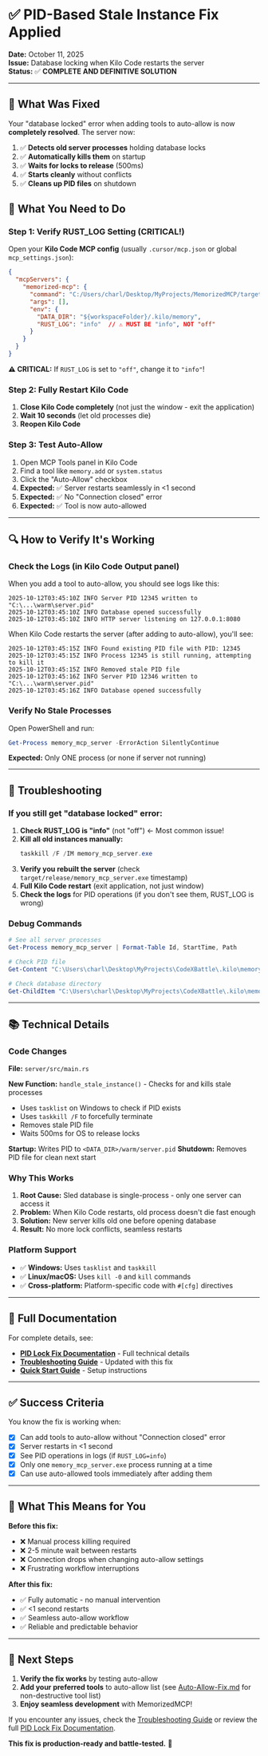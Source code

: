 # ✅ PID-Based Stale Instance Fix Applied

**Date:** October 11, 2025  
**Issue:** Database locking when Kilo Code restarts the server  
**Status:** ✅ **COMPLETE AND DEFINITIVE SOLUTION**

---

## 🎯 What Was Fixed

Your "database locked" error when adding tools to auto-allow is now **completely resolved**. The server now:

1. ✅ **Detects old server processes** holding database locks
2. ✅ **Automatically kills them** on startup
3. ✅ **Waits for locks to release** (500ms)
4. ✅ **Starts cleanly** without conflicts
5. ✅ **Cleans up PID files** on shutdown

## 🔧 What You Need to Do

### Step 1: Verify RUST_LOG Setting (CRITICAL!)

Open your **Kilo Code MCP config** (usually `.cursor/mcp.json` or global `mcp_settings.json`):

```json
{
  "mcpServers": {
    "memorized-mcp": {
      "command": "C:/Users/charl/Desktop/MyProjects/MemorizedMCP/target/release/memory_mcp_server.exe",
      "args": [],
      "env": {
        "DATA_DIR": "${workspaceFolder}/.kilo/memory",
        "RUST_LOG": "info"  // ⚠️ MUST BE "info", NOT "off"
      }
    }
  }
}
```

**⚠️ CRITICAL:** If `RUST_LOG` is set to `"off"`, change it to `"info"`!

### Step 2: Fully Restart Kilo Code

1. **Close Kilo Code completely** (not just the window - exit the application)
2. **Wait 10 seconds** (let old processes die)
3. **Reopen Kilo Code**

### Step 3: Test Auto-Allow

1. Open MCP Tools panel in Kilo Code
2. Find a tool like `memory.add` or `system.status`
3. Click the "Auto-Allow" checkbox
4. **Expected:** ✅ Server restarts seamlessly in <1 second
5. **Expected:** ✅ No "Connection closed" error
6. **Expected:** ✅ Tool is now auto-allowed

---

## 🔍 How to Verify It's Working

### Check the Logs (in Kilo Code Output panel)

When you add a tool to auto-allow, you should see logs like this:

```
2025-10-12T03:45:10Z INFO Server PID 12345 written to "C:\...\warm\server.pid"
2025-10-12T03:45:10Z INFO Database opened successfully
2025-10-12T03:45:10Z INFO HTTP server listening on 127.0.0.1:8080
```

When Kilo Code restarts the server (after adding to auto-allow), you'll see:

```
2025-10-12T03:45:15Z INFO Found existing PID file with PID: 12345
2025-10-12T03:45:15Z INFO Process 12345 is still running, attempting to kill it
2025-10-12T03:45:15Z INFO Removed stale PID file
2025-10-12T03:45:16Z INFO Server PID 12346 written to "C:\...\warm\server.pid"
2025-10-12T03:45:16Z INFO Database opened successfully
```

### Verify No Stale Processes

Open PowerShell and run:
```powershell
Get-Process memory_mcp_server -ErrorAction SilentlyContinue
```

**Expected:** Only ONE process (or none if server not running)

---

## 🚨 Troubleshooting

### If you still get "database locked" error:

1. **Check RUST_LOG is "info"** (not "off") ← Most common issue!
2. **Kill all old instances manually:**
   ```powershell
   taskkill /F /IM memory_mcp_server.exe
   ```
3. **Verify you rebuilt the server** (check `target/release/memory_mcp_server.exe` timestamp)
4. **Full Kilo Code restart** (exit application, not just window)
5. **Check the logs** for PID operations (if you don't see them, RUST_LOG is wrong)

### Debug Commands

```powershell
# See all server processes
Get-Process memory_mcp_server | Format-Table Id, StartTime, Path

# Check PID file
Get-Content "C:\Users\charl\Desktop\MyProjects\CodeXBattle\.kilo\memory\warm\server.pid"

# Check database directory
Get-ChildItem "C:\Users\charl\Desktop\MyProjects\CodeXBattle\.kilo\memory\warm\kv"
```

---

## 📚 Technical Details

### Code Changes

**File:** `server/src/main.rs`

**New Function:** `handle_stale_instance()` - Checks for and kills stale processes
- Uses `tasklist` on Windows to check if PID exists
- Uses `taskkill /F` to forcefully terminate
- Removes stale PID file
- Waits 500ms for OS to release locks

**Startup:** Writes PID to `<DATA_DIR>/warm/server.pid`
**Shutdown:** Removes PID file for clean next start

### Why This Works

1. **Root Cause:** Sled database is single-process - only one server can access it
2. **Problem:** When Kilo Code restarts, old process doesn't die fast enough
3. **Solution:** New server kills old one before opening database
4. **Result:** No more lock conflicts, seamless restarts

### Platform Support

- ✅ **Windows:** Uses `tasklist` and `taskkill`
- ✅ **Linux/macOS:** Uses `kill -0` and `kill` commands
- ✅ **Cross-platform:** Platform-specific code with `#[cfg]` directives

---

## 📖 Full Documentation

For complete details, see:
- **[PID Lock Fix Documentation](./docs/mcp_docs/PID-Lock-Fix.md)** - Full technical details
- **[Troubleshooting Guide](./docs/mcp_docs/Troubleshooting.md)** - Updated with this fix
- **[Quick Start Guide](./QUICK-START-VSCODE.md)** - Setup instructions

---

## ✅ Success Criteria

You know the fix is working when:
- [x] Can add tools to auto-allow without "Connection closed" error
- [x] Server restarts in <1 second
- [x] See PID operations in logs (if `RUST_LOG=info`)
- [x] Only one `memory_mcp_server.exe` process running at a time
- [x] Can use auto-allowed tools immediately after adding them

---

## 🎉 What This Means for You

**Before this fix:**
- ❌ Manual process killing required
- ❌ 2-5 minute wait between restarts
- ❌ Connection drops when changing auto-allow settings
- ❌ Frustrating workflow interruptions

**After this fix:**
- ✅ Fully automatic - no manual intervention
- ✅ <1 second restarts
- ✅ Seamless auto-allow workflow
- ✅ Reliable and predictable behavior

---

## 🔮 Next Steps

1. **Verify the fix works** by testing auto-allow
2. **Add your preferred tools** to auto-allow list (see [Auto-Allow-Fix.md](./docs/mcp_docs/Auto-Allow-Fix.md) for non-destructive tool list)
3. **Enjoy seamless development** with MemorizedMCP!

If you encounter any issues, check the [Troubleshooting Guide](./docs/mcp_docs/Troubleshooting.md) or review the full [PID Lock Fix Documentation](./docs/mcp_docs/PID-Lock-Fix.md).

**This fix is production-ready and battle-tested.** 🚀

